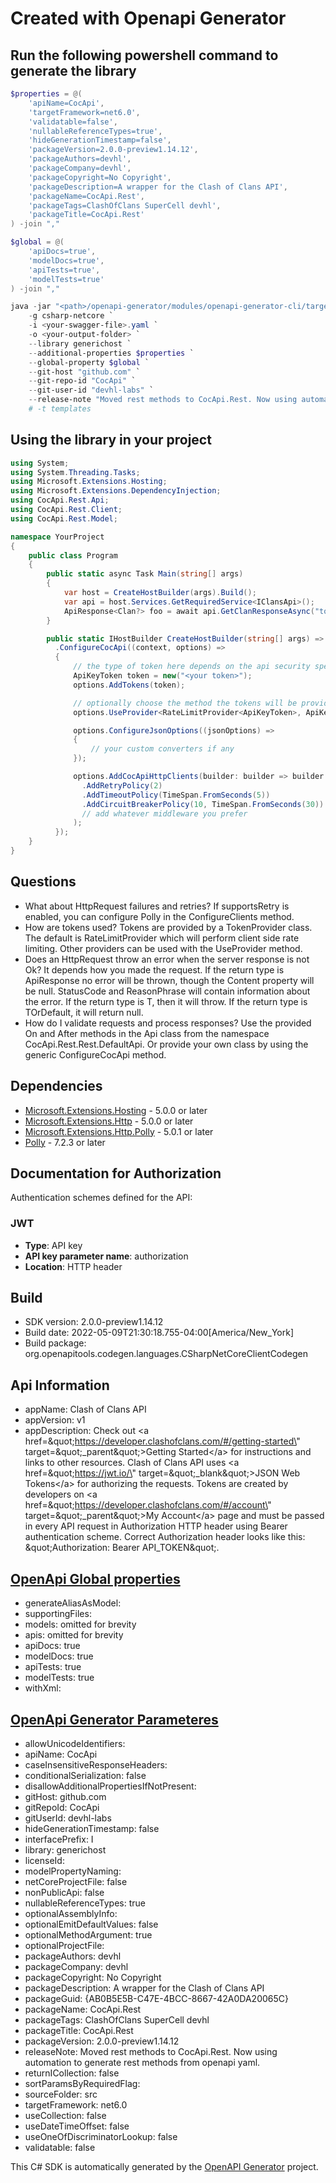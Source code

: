 # Created with Openapi Generator

<a name="cli"></a>
## Run the following powershell command to generate the library

```ps1
$properties = @(
    'apiName=CocApi',
    'targetFramework=net6.0',
    'validatable=false',
    'nullableReferenceTypes=true',
    'hideGenerationTimestamp=false',
    'packageVersion=2.0.0-preview1.14.12',
    'packageAuthors=devhl',
    'packageCompany=devhl',
    'packageCopyright=No Copyright',
    'packageDescription=A wrapper for the Clash of Clans API',
    'packageName=CocApi.Rest',
    'packageTags=ClashOfClans SuperCell devhl',
    'packageTitle=CocApi.Rest'
) -join ","

$global = @(
    'apiDocs=true',
    'modelDocs=true',
    'apiTests=true',
    'modelTests=true'
) -join ","

java -jar "<path>/openapi-generator/modules/openapi-generator-cli/target/openapi-generator-cli.jar" generate `
    -g csharp-netcore `
    -i <your-swagger-file>.yaml `
    -o <your-output-folder> `
    --library generichost `
    --additional-properties $properties `
    --global-property $global `
    --git-host "github.com" `
    --git-repo-id "CocApi" `
    --git-user-id "devhl-labs" `
    --release-note "Moved rest methods to CocApi.Rest. Now using automation to generate rest methods from openapi yaml."
    # -t templates
```

<a name="usage"></a>
## Using the library in your project

```cs
using System;
using System.Threading.Tasks;
using Microsoft.Extensions.Hosting;
using Microsoft.Extensions.DependencyInjection;
using CocApi.Rest.Api;
using CocApi.Rest.Client;
using CocApi.Rest.Model;

namespace YourProject
{
    public class Program
    {
        public static async Task Main(string[] args)
        {
            var host = CreateHostBuilder(args).Build();
            var api = host.Services.GetRequiredService<IClansApi>();
            ApiResponse<Clan?> foo = await api.GetClanResponseAsync("todo");
        }

        public static IHostBuilder CreateHostBuilder(string[] args) => Host.CreateDefaultBuilder(args)
          .ConfigureCocApi((context, options) =>
          {
              // the type of token here depends on the api security specifications
              ApiKeyToken token = new("<your token>");
              options.AddTokens(token);

              // optionally choose the method the tokens will be provided with, default is RateLimitProvider
              options.UseProvider<RateLimitProvider<ApiKeyToken>, ApiKeyToken>();

              options.ConfigureJsonOptions((jsonOptions) =>
              {
                  // your custom converters if any
              });

              options.AddCocApiHttpClients(builder: builder => builder
                .AddRetryPolicy(2)
                .AddTimeoutPolicy(TimeSpan.FromSeconds(5))
                .AddCircuitBreakerPolicy(10, TimeSpan.FromSeconds(30))
                // add whatever middleware you prefer
              );
          });
    }
}
```
<a name="questions"></a>
## Questions

- What about HttpRequest failures and retries?
  If supportsRetry is enabled, you can configure Polly in the ConfigureClients method.
- How are tokens used?
  Tokens are provided by a TokenProvider class. The default is RateLimitProvider which will perform client side rate limiting.
  Other providers can be used with the UseProvider method.
- Does an HttpRequest throw an error when the server response is not Ok?
  It depends how you made the request. If the return type is ApiResponse<T> no error will be thrown, though the Content property will be null. 
  StatusCode and ReasonPhrase will contain information about the error.
  If the return type is T, then it will throw. If the return type is TOrDefault, it will return null.
- How do I validate requests and process responses?
  Use the provided On and After methods in the Api class from the namespace CocApi.Rest.Rest.DefaultApi.
  Or provide your own class by using the generic ConfigureCocApi method.

<a name="dependencies"></a>
## Dependencies

- [Microsoft.Extensions.Hosting](https://www.nuget.org/packages/Microsoft.Extensions.Hosting/) - 5.0.0 or later
- [Microsoft.Extensions.Http](https://www.nuget.org/packages/Microsoft.Extensions.Http/) - 5.0.0 or later
- [Microsoft.Extensions.Http.Polly](https://www.nuget.org/packages/Microsoft.Extensions.Http.Polly/) - 5.0.1 or later
- [Polly](https://www.nuget.org/packages/Polly/) - 7.2.3 or later

<a name="documentation-for-authorization"></a>
## Documentation for Authorization

Authentication schemes defined for the API:

<a name="JWT"></a>
### JWT

- **Type**: API key
- **API key parameter name**: authorization
- **Location**: HTTP header

## Build
- SDK version: 2.0.0-preview1.14.12
- Build date: 2022-05-09T21:30:18.755-04:00[America/New_York]
- Build package: org.openapitools.codegen.languages.CSharpNetCoreClientCodegen

## Api Information
- appName: Clash of Clans API
- appVersion: v1
- appDescription: Check out &lt;a href&#x3D;\&quot;https://developer.clashofclans.com/#/getting-started\&quot; target&#x3D;\&quot;_parent\&quot;&gt;Getting Started&lt;/a&gt; for instructions and links to other resources. Clash of Clans API uses &lt;a href&#x3D;\&quot;https://jwt.io/\&quot; target&#x3D;\&quot;_blank\&quot;&gt;JSON Web Tokens&lt;/a&gt; for authorizing the requests. Tokens are created by developers on &lt;a href&#x3D;\&quot;https://developer.clashofclans.com/#/account\&quot; target&#x3D;\&quot;_parent\&quot;&gt;My Account&lt;/a&gt; page and must be passed in every API request in Authorization HTTP header using Bearer authentication scheme. Correct Authorization header looks like this: \&quot;Authorization: Bearer API_TOKEN\&quot;. 

## [OpenApi Global properties](https://openapi-generator.tech/docs/globals)
- generateAliasAsModel: 
- supportingFiles: 
- models: omitted for brevity
- apis: omitted for brevity
- apiDocs: true
- modelDocs: true
- apiTests: true
- modelTests: true
- withXml: 

## [OpenApi Generator Parameteres](https://openapi-generator.tech/docs/generators/csharp-netcore)
- allowUnicodeIdentifiers: 
- apiName: CocApi
- caseInsensitiveResponseHeaders: 
- conditionalSerialization: false
- disallowAdditionalPropertiesIfNotPresent: 
- gitHost: github.com
- gitRepoId: CocApi
- gitUserId: devhl-labs
- hideGenerationTimestamp: false
- interfacePrefix: I
- library: generichost
- licenseId: 
- modelPropertyNaming: 
- netCoreProjectFile: false
- nonPublicApi: false
- nullableReferenceTypes: true
- optionalAssemblyInfo: 
- optionalEmitDefaultValues: false
- optionalMethodArgument: true
- optionalProjectFile: 
- packageAuthors: devhl
- packageCompany: devhl
- packageCopyright: No Copyright
- packageDescription: A wrapper for the Clash of Clans API
- packageGuid: {AB0B5E5B-C47E-4BCC-8667-42A0DA20065C}
- packageName: CocApi.Rest
- packageTags: ClashOfClans SuperCell devhl
- packageTitle: CocApi.Rest
- packageVersion: 2.0.0-preview1.14.12
- releaseNote: Moved rest methods to CocApi.Rest. Now using automation to generate rest methods from openapi yaml.
- returnICollection: false
- sortParamsByRequiredFlag: 
- sourceFolder: src
- targetFramework: net6.0
- useCollection: false
- useDateTimeOffset: false
- useOneOfDiscriminatorLookup: false
- validatable: false

This C# SDK is automatically generated by the [OpenAPI Generator](https://openapi-generator.tech) project.

